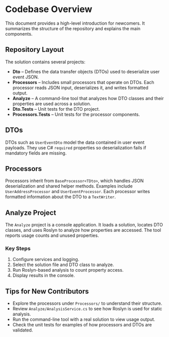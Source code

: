 # Codebase Overview

This document provides a high-level introduction for newcomers. It summarizes the structure of the repository and explains the main components.

## Repository Layout

The solution contains several projects:

- **Dto** – Defines the data transfer objects (DTOs) used to deserialize user event JSON.
- **Processors** – Includes small processors that operate on DTOs. Each processor reads JSON input, deserializes it, and writes formatted output.
- **Analyze** – A command-line tool that analyzes how DTO classes and their properties are used across a solution.
- **Dto.Tests** – Unit tests for the DTO project.
- **Processors.Tests** – Unit tests for the processor components.

## DTOs

DTOs such as `UserEventDto` model the data contained in user event payloads. They use C# `required` properties so deserialization fails if mandatory fields are missing.

## Processors

Processors inherit from `BaseProcessor<TDto>`, which handles JSON deserialization and shared helper methods. Examples include `UserAddressProcessor` and `UserEventProcessor`. Each processor writes formatted information about the DTO to a `TextWriter`.

## Analyze Project

The `Analyze` project is a console application. It loads a solution, locates DTO classes, and uses Roslyn to analyze how properties are accessed. The tool reports usage counts and unused properties.

### Key Steps

1. Configure services and logging.
2. Select the solution file and DTO class to analyze.
3. Run Roslyn-based analysis to count property access.
4. Display results in the console.

## Tips for New Contributors

- Explore the processors under `Processors/` to understand their structure.
- Review `Analyze/AnalysisService.cs` to see how Roslyn is used for static analysis.
- Run the command-line tool with a real solution to view usage output.
- Check the unit tests for examples of how processors and DTOs are validated.

